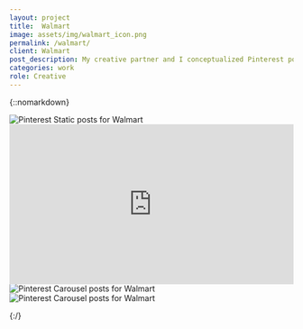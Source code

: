 ```yaml
---
layout: project
title:  Walmart
image: assets/img/walmart_icon.png
permalink: /walmart/
client: Walmart
post_description: My creative partner and I conceptualized Pinterest posts for Walmart’s seasonal foods. These posts were primarily for summer and fall foods. We wrote the copy as a play on quote-posts that are on Pinterest. I art directed, designed, and created the posts for delivery.
categories: work
role: Creative
---
```



{::nomarkdown}
<div class="project-one-column ">
<img src="/assets/img/walmart/wmt_august_statics.png" alt="Pinterest Static posts for Walmart">
</div>

<div style="padding:56.25% 0 0 0;position:relative;"><iframe src="https://player.vimeo.com/video/356756300?autoplay=1&loop=1&color=e787ff&title=0&byline=0&portrait=0" style="position:absolute;top:0;left:0;width:100%;height:100%;" frameborder="0" allow="autoplay; fullscreen" allowfullscreen></iframe></div><script src="https://player.vimeo.com/api/player.js"></script>



<div class="project-one-column ">
<img src="/assets/img/walmart/wmt_august_veg_carousel.png" alt="Pinterest Carousel posts for Walmart">
</div>

<div class="project-one-column ">
<img src="/assets/img/walmart/wmt_august_meat_carousel.png" alt="Pinterest Carousel posts for Walmart">
</div>

{:/}
